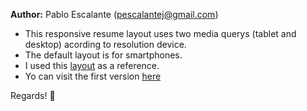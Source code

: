 **Author:** Pablo Escalante (pescalantej@gmail.com)

* This responsive resume layout uses two media querys (tablet and desktop) acording to resolution device.
* The default layout is for smartphones.
* I used this [layout](https://resumekraft.com/wp-content/uploads/2021/01/Data-Analyst-Resume-1.jpg) as a reference.
* Yo can visit the first version [here](https://pabloescalante.netlify.app/)

Regards! :wave:
